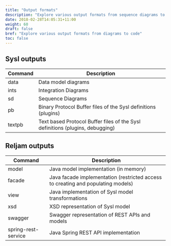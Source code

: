 ```yaml
---
title: "Output formats"
description: "Explore various output formats from sequence diagrams to Java code."
date: 2018-02-28T14:05:31+11:00
weight: 60
draft: false
bref: "Explore various output formats from diagrams to code"
toc: false
---
```


Sysl outputs
------------
| Command | Description |
|---------|-------------|
| data    | Data model diagrams |
| ints    | Integration Diagrams |
| sd      | Sequence Diagrams |
| pb      | Binary Protocol Buffer files of the Sysl definitions (plugins)    |
| textpb  | Text based Protocol Buffer files of the Sysl definitions (plugins, debugging) |



Reljam outputs
--------------
| Command | Description |
|---------|-------------|
| model   | Java model implementation (in memory) |
| facade  | Java facade implementation (restricted access to creating and populating models) |
| view    | Java implementation of Sysl model transformations|
| xsd     | XSD representation of Sysl model |
| swagger | Swagger representation of REST APIs and models |
| spring-rest-service | Java Spring REST API implementation |
